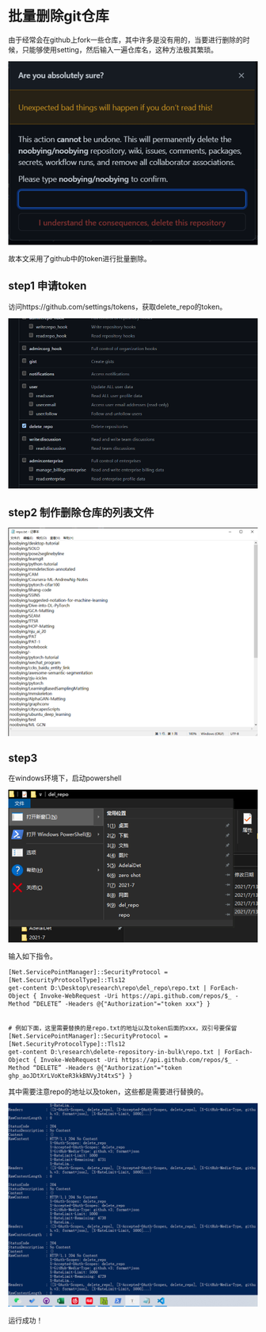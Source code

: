 # 批量删除git仓库

由于经常会在github上fork一些仓库，其中许多是没有用的，当要进行删除的时候，只能够使用setting，然后输入一遍仓库名，这种方法极其繁琐。

<div align="center">
  <img src="imgs/img_1.jpg" width="600"/>
</div>


故本文采用了github中的token进行批量删除。

## step1 申请token

访问https://github.com/settings/tokens，获取delete_repo的token。

<div align="center">
  <img src="imgs/img_2.jpg" width="600"/>
</div>

## step2 制作删除仓库的列表文件

<div align="center">
  <img src="imgs/img_3.jpg" width="600"/>
</div>

## step3

在windows环境下，启动powershell

<div align="center">
  <img src="imgs/img_4.jpg" width="600"/>
</div>

输入如下指令。

```
[Net.ServicePointManager]::SecurityProtocol = [Net.SecurityProtocolType]::Tls12
get-content D:\Desktop\research\repo\del_repo\repo.txt | ForEach-Object { Invoke-WebRequest -Uri https://api.github.com/repos/$_ -Method “DELETE” -Headers @{"Authorization"="token xxx"} }


# 例如下面，这里需要替换的是repo.txt的地址以及token后面的xxx，双引号要保留
[Net.ServicePointManager]::SecurityProtocol = [Net.SecurityProtocolType]::Tls12 
get-content D:\research\delete-repository-in-bulk\repo.txt | ForEach-Object { Invoke-WebRequest -Uri https://api.github.com/repos/$_ -Method “DELETE” -Headers @{"Authorization"="token ghp_aoJDtXrLVoKteR3kkBNVyJt4txS"} }
```

其中需要注意repo的地址以及token，这些都是需要进行替换的。

<div align="center">
  <img src="imgs/img_5.jpg" width="600"/>
</div>

运行成功！